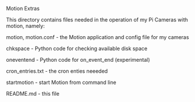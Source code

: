 Motion Extras

This directory contains files needed in the operation of my Pi Cameras with motion, namely:

motion, motion.conf - the Motion application and config file for my cameras

chkspace - Python code for checking available disk space

oneventend - Python code for on_event_end (experimental)

cron_entries.txt - the cron enties neeeded

startmotion - start Motion from command line

README.md - this file

